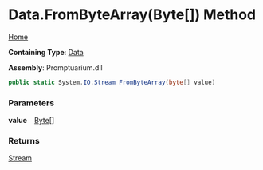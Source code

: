 # Data\.FromByteArray\(Byte\[\]\) Method

[Home](../../../README.md)

**Containing Type**: [Data](../README.md)

**Assembly**: Promptuarium\.dll

```csharp
public static System.IO.Stream FromByteArray(byte[] value)
```

### Parameters

**value** &ensp; [Byte](https://docs.microsoft.com/en-us/dotnet/api/system.byte)\[\]

### Returns

[Stream](https://docs.microsoft.com/en-us/dotnet/api/system.io.stream)

